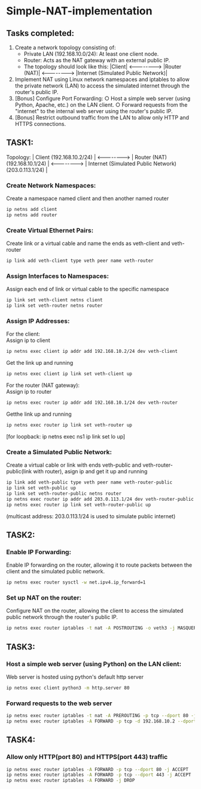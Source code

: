 # Simple-NAT-implementation
## Tasks completed:
1. Create a network topology consisting of:
      - Private LAN (192.168.10.0/24): At least one client node.
      -  Router: Acts as the NAT gateway with an external public IP.
      - The topology should look like this: |Client| <--------> |Router (NAT)| <--------> |Internet (Simulated Public Network)|
2. Implement NAT using Linux network namespaces and iptables to allow the private network (LAN) to access the simulated internet through the router's public IP.
3. [Bonus] Configure Port Forwarding:
      ○ Host a simple web server (using Python, Apache, etc.) on the LAN client.
      ○ Forward requests from the "internet" to the internal web server using the router's public IP.
4. [Bonus] Restrict outbound traffic from the LAN to allow only HTTP and HTTPS connections.  <br>
## TASK1:  
Topology: | Client (192.168.10.2/24) | <--------> | Router (NAT) (192.168.10.1/24) | <--------> | Internet (Simulated Public Network) (203.0.113.1/24) |
### Create Network Namespaces:
Create a namespace named client and then another named router
```bash
ip netns add client 
ip netns add router
```
### Create Virtual Ethernet Pairs:                                                                                              
Create link or a virtual cable and name the ends as veth-client and veth-router
```bash
ip link add veth-client type veth peer name veth-router
```
### Assign Interfaces to Namespaces:                                                                                  
Assign each end of link or virtual cable to the specific namespace
```bash
ip link set veth-client netns client                                                                             
ip link set veth-router netns router
```
### Assign IP Addresses:                                                                                                         
For the client:                                                                                                                     
Assign ip to client 
```bash
ip netns exec client ip addr add 192.168.10.2/24 dev veth-client
```                          
Get the link up and running
```bash
ip netns exec client ip link set veth-client up
```                                                            
For the router (NAT gateway):                                                                                           
Assign ip to router
```bash
ip netns exec router ip addr add 192.168.10.1/24 dev veth-router
```                                
Getthe link up and running
```bash
ip netns exec router ip link set veth-router up
```
[for loopback: ip netns exec ns1 ip link set lo up]
### Create a Simulated Public Network:
Create a virtual cable or link with ends veth-public and veth-router-public(link with router), asign ip and get it up and running
```bash
ip link add veth-public type veth peer name veth-router-public
ip link set veth-public up
ip link set veth-router-public netns router
ip netns exec router ip addr add 203.0.113.1/24 dev veth-router-public
ip netns exec router ip link set veth-router-public up
```
(multicast address: 203.0.113.1/24 is used to simulate public internet)
## TASK2:
### Enable IP Forwarding: 
Enable IP forwarding on the router, allowing it to route packets between the client and the simulated public network.
```bash
ip netns exec router sysctl -w net.ipv4.ip_forward=1
```
### Set up NAT on the router: 
Configure NAT on the router, allowing the client to access the simulated public network through the router's public IP.
```bash
ip netns exec router iptables -t nat -A POSTROUTING -o veth3 -j MASQUERADE
```
## TASK3:
### Host a simple web server (using Python) on the LAN client: 
Web server is hosted using python's default http server
```bash
ip netns exec client python3 -m http.server 80
```
### Forward requests to the web server
```bash
ip netns exec router iptables -t nat -A PREROUTING -p tcp --dport 80 -j DNAT –to-destination 192.168.10.2:80
ip netns exec router iptables -A FORWARD -p tcp -d 192.168.10.2 --dport 80 -j ACCEPT
```
## TASK4:
### Allow only HTTP(port 80) and HTTPS(port 443) traffic
```bash
ip netns exec router iptables -A FORWARD -p tcp --dport 80 -j ACCEPT
ip netns exec router iptables -A FORWARD -p tcp --dport 443 -j ACCEPT
ip netns exec router iptables -A FORWARD -j DROP
```

